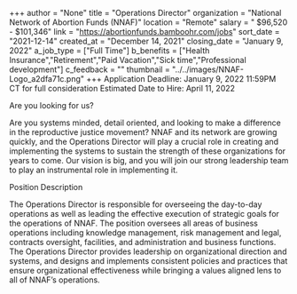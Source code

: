 +++
author = "None"
title = "Operations Director"
organization = "National Network of Abortion Funds (NNAF)"
location = "Remote"
salary = " $96,520 - $101,346"
link = "https://abortionfunds.bamboohr.com/jobs"
sort_date = "2021-12-14"
created_at = "December 14, 2021"
closing_date = "January 9, 2022"
a_job_type = ["Full Time"]
b_benefits = ["Health Insurance","Retirement","Paid Vacation","Sick time","Professional development"]
c_feedback = ""
thumbnail = "../../images/NNAF-Logo_a2dfa71c.png"
+++
Application Deadline: January 9, 2022 11:59PM CT for full consideration 
Estimated Date to Hire: April 11, 2022

Are you looking for us?

Are you systems minded, detail oriented, and looking to make a difference in the reproductive justice movement? NNAF and its network are growing quickly, and the Operations Director will play a crucial role in creating and implementing the systems to sustain the strength of these organizations for years to come. Our vision is big, and you will join our strong leadership team to play an instrumental role in implementing it. 

Position Description

The Operations Director is responsible for overseeing the day-to-day operations as well as leading the effective execution of strategic goals for the operations of NNAF. The position oversees all areas of business operations including knowledge management, risk management and legal, contracts oversight, facilities, and administration and business functions. The Operations Director provides leadership on organizational direction and systems, and designs and implements consistent policies and practices that ensure organizational effectiveness while bringing a values aligned lens to all of NNAF’s operations. 
